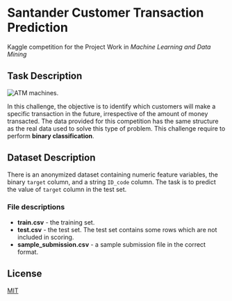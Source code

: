 # Santander Customer Transaction Prediction

Kaggle competition for the Project Work in _Machine Learning and Data Mining_

## Task Description

![ATM machines.](https://storage.googleapis.com/kaggle-media/competitions/santander/atm_image.png)

In this challenge, the objective is to identify which customers will make a specific transaction in the future, irrespective of the amount of money transacted. The data provided for this competition has the same structure as the real data used to solve this type of problem.
This challenge require to perform **binary classification**.

## Dataset Description

There is an anonymized dataset containing numeric feature variables, the binary `target` column, and a string `ID_code` column.
The task is to predict the value of `target` column in the test set.

### File descriptions

  - **train.csv** - the training set.
  - **test.csv** - the test set. The test set contains some rows which are not included in scoring.
  - **sample_submission.csv** - a sample submission file in the correct format.

## License

[MIT](https://choosealicense.com/licenses/mit/)
